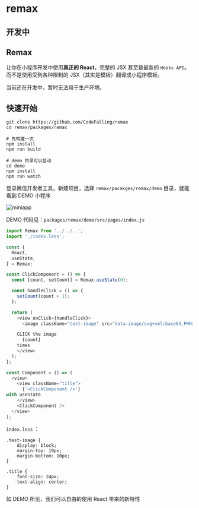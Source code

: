 # remax

## 开发中

## Remax

让你在小程序开发中使用**真正的 React**，完整的 JSX 甚至是最新的 `Hooks API`。而不是使用受到各种限制的 JSX（其实是模板）翻译成小程序模板。

当前还在开发中，暂时无法用于生产环境。

## 快速开始

```shell
git clone https://github.com/CodeFalling/remax
cd remax/packages/remax

# 先构建一次
npm install
npm run build

# demo 目录可以启动
cd demo
npm install
npm run watch
```

登录微信开发者工具，新建项目，选择 `remax/pacakges/remax/demo` 目录，就能看到 DEMO 小程序

![miniapp](https://user-images.githubusercontent.com/5436704/50804644-ed758680-1329-11e9-90e6-6871f5f1540e.gif)


DEMO 代码见：`packages/remax/demo/src/pages/index.js` 

```js
import Remax from '../../..';
import './index.less';

const {
  React,
  useState,
} = Remax;

const ClickComponent = () => {
  const [count, setCount] = Remax.useState(0);

  const handleClick = () => {
    setCount(count + 1);
  };

  return (
    <view onClick={handleClick}>
      <image className="test-image" src="data:image/svg+xml;base64,PHN2ZyB4bWxucz0iaHR0cDovL3d3dy53My5vcmcvMjAwMC9zdmciIHZpZXdCb3g9Ii0xMS41IC0xMC4yMzE3NCAyMyAyMC40NjM0OCI+CiAgPHRpdGxlPlJlYWN0IExvZ288L3RpdGxlPgogIDxjaXJjbGUgY3g9IjAiIGN5PSIwIiByPSIyLjA1IiBmaWxsPSIjNjFkYWZiIi8+CiAgPGcgc3Ryb2tlPSIjNjFkYWZiIiBzdHJva2Utd2lkdGg9IjEiIGZpbGw9Im5vbmUiPgogICAgPGVsbGlwc2Ugcng9IjExIiByeT0iNC4yIi8+CiAgICA8ZWxsaXBzZSByeD0iMTEiIHJ5PSI0LjIiIHRyYW5zZm9ybT0icm90YXRlKDYwKSIvPgogICAgPGVsbGlwc2Ugcng9IjExIiByeT0iNC4yIiB0cmFuc2Zvcm09InJvdGF0ZSgxMjApIi8+CiAgPC9nPgo8L3N2Zz4K" />

    CLICK the image
      {count}
    times
    </view>
  );
};

const Component = () => (
  <view>
    <view className="title">
      {'<ClickComponent />'}
with useState
    </view>
    <ClickComponent />
  </view>
);
```

`index.less` ：

```less
.test-image {
    display: block;
    margin-top: 10px;
    margin-bottom: 10px;
}

.title {
    font-size: 24px;
    text-align: center;
}
```


如 DEMO 所见，我们可以自由的使用 React 带来的新特性